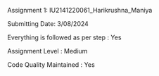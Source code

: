 Assignment 1: IU2141220061_Harikrushna_Maniya

Submitting Date: 3/08/2024

Everything is followed as per step : Yes

Assignment Level : Medium

Code Quality Maintained : Yes
